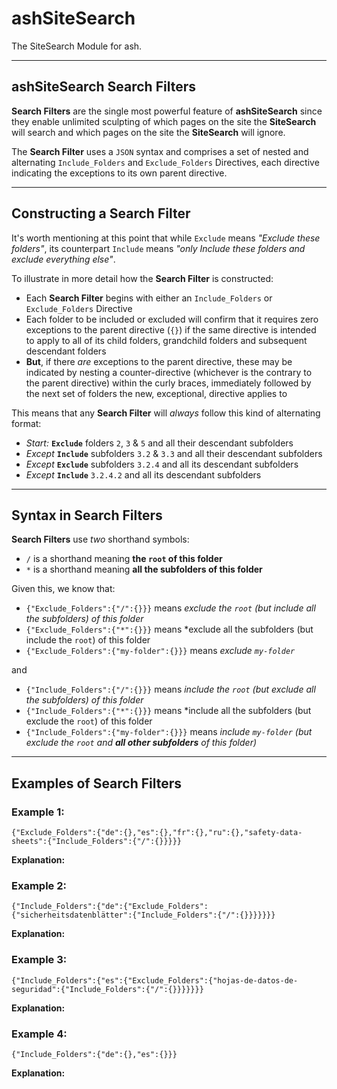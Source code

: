 # ashSiteSearch
The SiteSearch Module for ash.

_______

## ashSiteSearch Search Filters

**Search Filters** are the single most powerful feature of **ashSiteSearch** since they enable unlimited sculpting of which pages on the site the **SiteSearch** will search and which pages on the site the **SiteSearch** will ignore.

The **Search Filter** uses a `JSON` syntax and comprises a set of nested and alternating `Include_Folders` and `Exclude_Folders` Directives, each directive indicating the exceptions to its own parent directive.

_____

## Constructing a Search Filter
It's worth mentioning at this point that while `Exclude` means *"Exclude these folders"*, its counterpart `Include` means *"only Include these folders and exclude everything else"*. 

To illustrate in more detail how the **Search Filter** is constructed:

 - Each **Search Filter** begins with either an `Include_Folders` or `Exclude_Folders` Directive
 - Each folder to be included or excluded will confirm that it requires zero exceptions to the parent directive (`{}`) if the same directive is intended to apply to all of its child folders, grandchild folders and subsequent descendant folders
 - **But**, if there *are* exceptions to the parent directive, these may be indicated by nesting a counter-directive (whichever is the contrary to the parent directive) within the curly braces, immediately followed by the next set of folders the new, exceptional, directive applies to

This means that any **Search Filter** will *always* follow this kind of alternating format:

 - *Start:* **`Exclude`** folders `2`, `3` & `5` and all their descendant subfolders
 - *Except* **`Include`** subfolders `3.2` & `3.3` and all their descendant subfolders
 - *Except* **`Exclude`** subfolders `3.2.4` and all its descendant subfolders
 - *Except* **`Include`** `3.2.4.2` and all its descendant subfolders

______

## Syntax in Search Filters

**Search Filters** use *two* shorthand symbols:

 - `/` is a shorthand meaning **the `root` of this folder**
 - `*` is a shorthand meaning **all the subfolders of this folder**

Given this, we know that:

 - `{"Exclude_Folders":{"/":{}}}` means *exclude the `root` (but include all the subfolders) of this folder*
 - `{"Exclude_Folders":{"*":{}}}` means *exclude all the subfolders (but include the `root`) of this folder 
 - `{"Exclude_Folders":{"my-folder":{}}}` means *exclude `my-folder`*

and

 - `{"Include_Folders":{"/":{}}}` means *include the `root` (but exclude all the subfolders) of this folder*
 - `{"Include_Folders":{"*":{}}}` means *include all the subfolders (but exclude the `root`) of this folder
 - `{"Include_Folders":{"my-folder":{}}}` means *include `my-folder` (but exclude the `root` and **all other subfolders** of this folder)*

_______

## Examples of Search Filters


### Example 1:

    {"Exclude_Folders":{"de":{},"es":{},"fr":{},"ru":{},"safety-data-sheets":{"Include_Folders":{"/":{}}}}}
    
**Explanation:**

### Example 2:

    {"Include_Folders":{"de":{"Exclude_Folders":{"sicherheitsdatenblätter":{"Include_Folders":{"/":{}}}}}}}
    
**Explanation:**
    
### Example 3:

    {"Include_Folders":{"es":{"Exclude_Folders":{"hojas-de-datos-de-seguridad":{"Include_Folders":{"/":{}}}}}}}
    
**Explanation:**

### Example 4:

    {"Include_Folders":{"de":{},"es":{}}}
    
**Explanation:**
